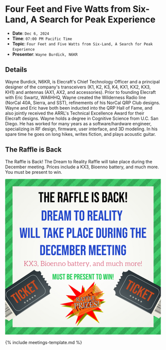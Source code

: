 # Four Feet and Five Watts from Six-Land, A Search for Peak Experience

* **Date**: `Dec 6, 2024`
* **Time**: `07:00 PM Pacific Time`
* **Topic**: `Four Feet and Five Watts from Six-Land, A Search for Peak Experience`
* **Presenter**: `Wayne Burdick, N6KR`

## Details

Wayne Burdick, N6KR, is Elecraft's Chief Technology Officer and a principal designer of the company's transceivers (K1, K2, K3, K4, KX1, KX2, KX3, KH1) and antennas (AX1, AX2, and accessories). Prior to founding Elecraft with Eric Swartz, WA6HHQ, Wayne created the Wilderness Radio line (NorCal 40A, Sierra, and SST), refinements of his NorCal QRP Club designs. Wayne and Eric have both been inducted into the QRP Hall of Fame, and also jointly received the ARRL's Technical Excellence Award for their Elecraft designs. Wayne holds a degree in Cognitive Science from U.C. San Diego. He has worked for many years as a software/hardware engineer, specializing in RF design, firmware, user interface, and 3D modeling. In his spare time he goes on long hikes, writes fiction, and plays acoustic guitar.


## The Raffle is Back

The Raffle is Back!  The Dream to Reality Raffle will take place during the December meeting.  Prices include a KX3, Bioenno battery, and much more. You must be present to win.

![Raffle Flyer](Raffle-flyer.jpg)

{% include meetings-template.md %}

